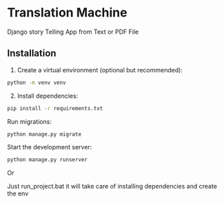 # Translation Machine

Django story Telling App from Text or PDF File

## Installation

1. Create a virtual environment (optional but recommended):
 ```bash
 python -m venv venv
 ```

2. Install dependencies:

```bash
pip install -r requirements.txt
```

Run migrations:
```bash
python manage.py migrate
```

Start the development server:
```bash
python manage.py runserver
```
Or 

Just run_project.bat it will take care of installing dependencies and create the env